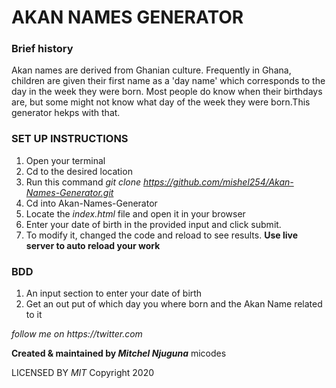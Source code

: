# AKAN NAMES GENERATOR
### Brief history

Akan names are derived from Ghanian culture. Frequently in Ghana, children are given their first name as a 'day name' which corresponds to the day in the week they were born. Most people do know when their birthdays are, but some might not know what day of the week they were born.This generator hekps with that.


### SET UP INSTRUCTIONS
1. Open your terminal 
2. Cd to the desired location
3. Run this command *git clone  https://github.com/mishel254/Akan-Names-Generator.git*
4. Cd into Akan-Names-Generator
5. Locate the _index.html_ file and open it in your browser
6. Enter your date of birth in the provided input and click submit.
7. To modify it, changed the code and reload  to see results.
 **Use live server to auto reload your work**


### BDD
1. An input section to enter your date of birth 
2. Get an out put of which day you where born and the Akan Name related to it
 
 *follow me on _https://twitter.com_*

 **Created & maintained by _Mitchel Njuguna_** micodes
 
  LICENSED BY *MIT* Copyright 2020

